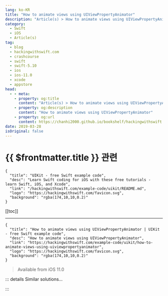 ```yaml
---
lang: ko-KR
title: "How to animate views using UIViewPropertyAnimator"
description: "Article(s) > How to animate views using UIViewPropertyAnimator"
category:
  - Swift
  - iOS
  - Article(s)
tag: 
  - blog
  - hackingwithswift.com
  - crashcourse
  - swift
  - swift-5.10
  - ios
  - ios-11.0
  - xcode
  - appstore
head:
  - - meta:
    - property: og:title
      content: "Article(s) > How to animate views using UIViewPropertyAnimator"
    - property: og:description
      content: "How to animate views using UIViewPropertyAnimator"
    - property: og:url
      content: https://chanhi2000.github.io/bookshelf/hackingwithswift.com/example-code/uikit/how-to-animate-views-using-uiviewpropertyanimator.html
date: 2019-03-28
isOriginal: false
---
```


# {{ $frontmatter.title }} 관련

```component VPCard
{
  "title": "UIKit - free Swift example code",
  "desc": "Learn Swift coding for iOS with these free tutorials - learn Swift, iOS, and Xcode",
  "link": "/hackingwithswift.com/example-code/uikit/README.md",
  "logo": "https://hackingwithswift.com/favicon.svg",
  "background": "rgba(174,10,10,0.2)"
}
```

[[toc]]

---

```component VPCard
{
  "title": "How to animate views using UIViewPropertyAnimator | UIKit - free Swift example code",
  "desc": "How to animate views using UIViewPropertyAnimator",
  "link": "https://hackingwithswift.com/example-code/uikit/how-to-animate-views-using-uiviewpropertyanimator",
  "logo": "https://hackingwithswift.com/favicon.svg",
  "background": "rgba(174,10,10,0.2)"
}
```

> Available from iOS 11.0

<!-- TODO: 작성 -->

<!--
iOS 10 introduced a new closure-based animation class in the form of `UIViewPropertyAnimator`. Amongst other things, it lets you interactively adjust the position of an animation, making it jump to any point in time that we need - a technique commonly called *scrubbing*. 

To try it yourself, create a new Single View App project targeting iPad, then lock it so that it supports landscape only and use Interface Builder to embed its view controller inside a navigation controller.

To demonstrate animation scrubbing we’re going to create a `UISlider` then fix it to the bottom of our view, spanning the full width.

Open <VPIcon icon="fa-brands fa-swift"/>`ViewController.swift` and add this code to `viewDidLoad()`:

```swift
let slider = UISlider()
slider.translatesAutoresizingMaskIntoConstraints = false
view.addSubview(slider)

slider.bottomAnchor.constraint(equalTo: view.bottomAnchor).isActive = true
slider.widthAnchor.constraint(equalTo: view.widthAnchor).isActive = true
```

When that slider is dragged from left to right, it will count from 0 to 1 and we’re going to use that to manipulate an animation of a red box sliding across the screen.

Add this code to `viewDidLoad()`:

```swift
let redBox = UIView(frame: CGRect(x: -64, y: 0, width: 128, height: 128))
redBox.translatesAutoresizingMaskIntoConstraints = false
redBox.backgroundColor = UIColor.red
redBox.center.y = view.center.y
view.addSubview(redBox)
```

That creates a 128x128 red box, centered vertically and part-way off the left edge of the screen. Even though we’re going to manipulate it elsewhere in the app, we *don’t* need a property for it - `UIViewPropertyAnimator` works using closures, so it will capture the box for us.

Next, add a property for the animator:

```swift
var animator: UIViewPropertyAnimator!
```

We’re going to make the animation move the box from the left to the right, while spinning around and scaling down to nothing. All that will happen over two seconds, with an ease-in-ease-out curve. Add this to the end of `viewDidLoad()`:

```swift
animator = UIViewPropertyAnimator(duration: 2, curve: .easeInOut) { [unowned self, redBox] in
    redBox.center.x = self.view.frame.width
    redBox.transform = CGAffineTransform(rotationAngle: CGFloat.pi).scaledBy(x: 0.001, y: 0.001)
}
```

That doesn’t actually *run* the animation, which is OK for now. Instead, it creates the animation and stores it away in the `animator` property, ready for us to manipulate.

At this point, we have a slider on the screen and a red box too, so we just need to connect it all. When the slider is moved, its `.valueChanged` event will be triggered, and we can add a method to catch that. We can actually feed the slider’s `value` property - the number from 0.0 to 1.0 - directly into the `fractionComplete` property of our `UIViewPropertyAnimator`, which controls how much of the animation has happened, and UIKit will take care of the rest for us.

Add this method to `ViewController`:

```swift
@objc func sliderChanged(_ sender: UISlider) {
    animator.fractionComplete = CGFloat(sender.value)
}
```

To make that get called by the slider, add this to `viewDidLoad()`:

```swift
slider.addTarget(self, action: #selector(sliderChanged), for: .valueChanged)
```

That’s it! We’ve created the user interface, prepared an animation, then connected the slider’s value to the animation’s progress. If you run the app now you’ll see you can drag the slider from left to right and back again to manipulate the box - you literally have exact control over its position in the animation.

If you wanted to make the animation play the traditional way - i.e., without user control - just call its `startAnimation()` method. You can also set `animator.isReversed = true` to force the animation to move backwards, ultimately returning to its starting state.

-->

::: details Similar solutions…

<!--
/example-code/uikit/how-to-make-uiviewpropertyanimator-scrub-with-a-custom-curve-scrubslinearly">How to make UIViewPropertyAnimator scrub with a custom curve: scrubsLinearly 
/example-code/uikit/how-to-animate-views-with-spring-damping-using-animatewithduration">How to animate views with spring damping using animate(withDuration:) 
/example-code/uikit/how-to-animate-views-using-animatewithduration">How to animate views using animate(withDuration:) 
/example-code/uikit/how-to-animate-when-your-size-class-changes-willtransitionto">How to animate when your size class changes: willTransition(to:) 
/example-code/uikit/how-to-animate-a-blur-effect-using-uivisualeffectview">How to animate a blur effect using UIVisualEffectView</a>
-->

:::

